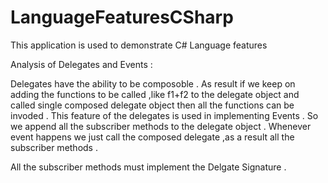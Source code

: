# LanguageFeaturesCSharp
This application is used to demonstrate C# Language features

Analysis of Delegates and Events :

Delegates have the ability to be composoble .
As result if we keep on adding the functions to be called ,like f1+f2 to the delegate object and called single composed delegate object 
then all the functions can be invoded .
This feature of the delegates is used in implementing Events .
So we append all the subscriber methods to the delegate object .
Whenever event happens we just call the composed delegate ,as a result all the subscriber methods .

All the subscriber methods must implement the Delgate Signature .

